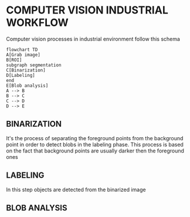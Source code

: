 # COMPUTER VISION INDUSTRIAL WORKFLOW

Computer vision processes in industrial environment follow this schema

```mermaid
flowchart TD
A[Grab image]
B[ROI]
subgraph segmentation
C[Binarization]
D[Labeling]
end
E[Blob analysis]
A --> B
B --> C
C --> D
D --> E
```

## BINARIZATION

It's the process of separating the foreground points from the background point in order to detect blobs in the labeling phase. This process is based on the fact that background points are usually darker then the foreground ones

## LABELING

In this step objects are detected from the binarized image 

## BLOB ANALYSIS
